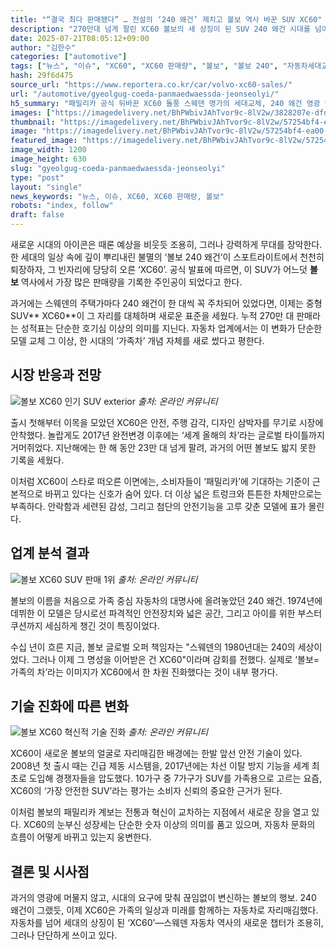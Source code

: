 ```yaml
---
title: "“결국 최다 판매됐다” … 전설의 ‘240 왜건’ 제치고 볼보 역사 바꾼 SUV XC60"
description: "270만대 넘게 팔린 XC60 볼보의 새 상징이 된 SUV 240 왜건 시대를 넘어서다 ..."
date: 2025-07-21T08:05:12+09:00
author: "김한수"
categories: ["automotive"]
tags: ["뉴스", "이슈", "XC60", "XC60 판매량", "볼보", "볼보 240", "자동차세대교체", "프리미엄패밀리SUV"]
hash: 29f6d475
source_url: "https://www.reportera.co.kr/car/volvo-xc60-sales/"
url: "/automotive/gyeolgug-coeda-panmaedwaessda-jeonseolyi/"
h5_summary: "패밀리카 공식 뒤바꾼 XC60 돌풍 스웨덴 명가의 세대교체, 240 왜건 영광 넘어서다"
images: ["https://imagedelivery.net/BhPWbivJAhTvor9c-8lV2w/3828207e-dfd3-4638-8ddd-ded1ecdf0000/public", "https://imagedelivery.net/BhPWbivJAhTvor9c-8lV2w/0bcba47d-1740-4df6-30f0-ca4c3edc0f00/public", "https://imagedelivery.net/BhPWbivJAhTvor9c-8lV2w/5722b5e2-bdf6-4efa-b7ab-287675456600/public", "https://imagedelivery.net/BhPWbivJAhTvor9c-8lV2w/57254bf4-ea00-40c3-f5cc-88bbcb591c00/public"]
thumbnail: "https://imagedelivery.net/BhPWbivJAhTvor9c-8lV2w/57254bf4-ea00-40c3-f5cc-88bbcb591c00/public"
image: "https://imagedelivery.net/BhPWbivJAhTvor9c-8lV2w/57254bf4-ea00-40c3-f5cc-88bbcb591c00/public"
featured_image: "https://imagedelivery.net/BhPWbivJAhTvor9c-8lV2w/57254bf4-ea00-40c3-f5cc-88bbcb591c00/public"
image_width: 1200
image_height: 630
slug: "gyeolgug-coeda-panmaedwaessda-jeonseolyi"
type: "post"
layout: "single"
news_keywords: "뉴스, 이슈, XC60, XC60 판매량, 볼보"
robots: "index, follow"
draft: false
---
```


새로운 시대의 아이콘은 때론 예상을 비웃듯 조용히, 그러나 강력하게 무대를 장악한다. 한 세대의 일상 속에 깊이 뿌리내린 불멸의 ‘볼보 240 왜건’이 스포트라이트에서 천천히 퇴장하자, 그 빈자리에 당당히 오른 ‘XC60’. 공식 발표에 따르면, 이 SUV가 어느덧 **볼보** 역사에서 가장 많은 판매량을 기록한 주인공이 되었다고 한다.

과거에는 스웨덴의 주택가마다 240 왜건이 한 대씩 꼭 주차되어 있었다면, 이제는 중형 SUV** XC60**이 그 자리를 대체하며 새로운 표준을 세웠다. 누적 270만 대 판매라는 성적표는 단순한 호기심 이상의 의미를 지닌다. 자동차 업계에서는 이 변화가 단순한 모델 교체 그 이상, 한 시대의 ‘가족차’ 개념 자체를 새로 썼다고 평한다.

## 시장 반응과 전망

![볼보 XC60 인기 SUV exterior](https://imagedelivery.net/BhPWbivJAhTvor9c-8lV2w/0bcba47d-1740-4df6-30f0-ca4c3edc0f00/public)
*출처: 온라인 커뮤니티*


출시 첫해부터 이목을 모았던 XC60은 안전, 주행 감각, 디자인 삼박자를 무기로 시장에 안착했다. 놀랍게도 2017년 완전변경 이후에는 ‘세계 올해의 차’라는 글로벌 타이틀까지 거머쥐었다. 지난해에는 한 해 동안 23만 대 넘게 팔려, 과거의 어떤 볼보도 밟지 못한 기록을 세웠다.

이처럼 XC60이 스타로 떠오른 이면에는, 소비자들이 ‘패밀리카’에 기대하는 기준이 근본적으로 바뀌고 있다는 신호가 숨어 있다. 더 이상 넓은 트렁크와 튼튼한 차체만으로는 부족하다. 안락함과 세련된 감성, 그리고 첨단의 안전기능을 고루 갖춘 모델에 표가 몰린다.

## 업계 분석 결과

![볼보 XC60 SUV 판매 1위](https://imagedelivery.net/BhPWbivJAhTvor9c-8lV2w/3828207e-dfd3-4638-8ddd-ded1ecdf0000/public)
*출처: 온라인 커뮤니티*


볼보의 이름을 처음으로 가족 중심 자동차의 대명사에 올려놓았던 240 왜건. 1974년에 데뷔한 이 모델은 당시로선 파격적인 안전장치와 넓은 공간, 그리고 아이를 위한 부스터 쿠션까지 세심하게 챙긴 것이 특징이었다.

수십 년이 흐른 지금, 볼보 글로벌 오퍼 책임자는 "스웨덴의 1980년대는 240의 세상이었다. 그러나 이제 그 명성을 이어받은 건 XC60"이라며 감회를 전했다. 실제로 ‘볼보=가족의 차’라는 이미지가 XC60에서 한 차원 진화했다는 것이 내부 평가다.

## 기술 진화에 따른 변화

![볼보 XC60 혁신적 기술 진화](https://imagedelivery.net/BhPWbivJAhTvor9c-8lV2w/5722b5e2-bdf6-4efa-b7ab-287675456600/public)
*출처: 온라인 커뮤니티*


XC60이 새로운 볼보의 얼굴로 자리매김한 배경에는 한발 앞선 안전 기술이 있다. 2008년 첫 출시 때는 긴급 제동 시스템을, 2017년에는 차선 이탈 방지 기능을 세계 최초로 도입해 경쟁자들을 압도했다. 10가구 중 7가구가 SUV를 가족용으로 고르는 요즘, XC60의 ‘가장 안전한 SUV’라는 평가는 소비자 신뢰의 중요한 근거가 된다.

이처럼 볼보의 패밀리카 계보는 전통과 혁신이 교차하는 지점에서 새로운 장을 열고 있다. XC60의 눈부신 성장세는 단순한 숫자 이상의 의미를 품고 있으며, 자동차 문화의 흐름이 어떻게 바뀌고 있는지 웅변한다. 

## 결론 및 시사점

과거의 영광에 머물지 않고, 시대의 요구에 맞춰 끊임없이 변신하는 볼보의 행보. 240 왜건이 그랬듯, 이제 XC60은 가족의 일상과 미래를 함께하는 자동차로 자리매김했다. 자동차를 넘어 세대의 상징이 된 ‘XC60’—스웨덴 자동차 역사의 새로운 챕터가 조용히, 그러나 단단하게 쓰이고 있다.
